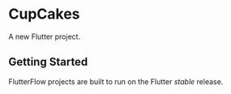 # CupCakes

A new Flutter project.

## Getting Started

FlutterFlow projects are built to run on the Flutter _stable_ release.
